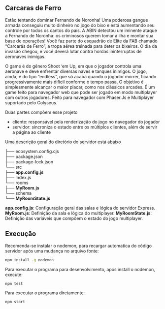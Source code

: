 ## Carcaras de Ferro

Estão tentando dominar Fernando de Noronha! Uma poderosa gangue armada conseguiu muito dinheiro no jogo do bixo e está aumentando seu controle por todos os cantos do país. A ABIN detectou um iminente ataque a Fernando de Noronha: os criminosos querem tomar a ilha e montar sua base de operações! Você faz parte do esquadrão de Elite da FAB chamado “Carcarás de Ferro”, a tropa aérea treinada para deter os bixeiros. O dia da invasão chegou, e você deverá lutar contra hordas ininterruptas de aeronaves inimigas.
 
O game é do gênero Shoot ‘em Up, em que o jogador controla uma aeronave e deve enfrentar diversas naves e tanques inimigos. O jogo, ainda, é do tipo “endless”, que só acaba quando o jogador morrer, ficando progressivamente mais difícil conforme o tempo passa. O objetivo é simplesmente alcançar o maior placar, como nos clássicos arcades. É um game feito para navegador web que pode ser jogado em modo multiplayer com outros jogadores. Feito para navegador com Phaser.Js e Multiplayer suportado pelo Colyseus.

Duas partes compõem esse projeto
* cliente: responsável pela renderização do jogo no navegador do jogador
* servidor: sincroniza o estado entre os múltiplos clientes, além de servir a página ao cliente

Uma descrição geral do diretório do servidor está abaixo

├── ecosystem.config.cjs     
├── package.json     
├── package-lock.json    
└── src     
    ├── **app.config.js**    
    ├── index.js    
    └── rooms    
        ├── **MyRoom.js**     
        └── schema     
            └── **MyRoomState.js**      

**app.config.js**: Configuração geral das salas e lógica do servidor Express.
**MyRoom.js**: Definição da sala e lógica do multiplayer.
**MyRoomState.js**: Definição das variáveis que compõem o estado do jogo multiplayer.

## Execução

Recomenda-se instalar o nodemon, para recargar automatica do código servidor após uma mudança no arquivo fonte:

```bash
npm install -g nodemon
```

Para executar o programa para desenvolvimento, após install o nodemon, execute:

```bash
npm test
```

Para executar o programa diretamente:

```bash
npm start
```